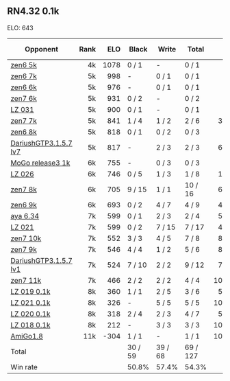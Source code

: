 ## RN4.32 0.1k ##

ELO: 643

Opponent | Rank | ELO | Black | Write | Total | Win rate
---------|-----:|----:|-------|-------|-------|-------:
[zen6 5k](zen6%205k.md) | 4k | 1078 | 0 / 1 | - | 0 / 1 | 0.0%
[zen6 7k](zen6%207k.md) | 5k | 998 | - | 0 / 1 | 0 / 1 | 0.0%
[zen6 6k](zen6%206k.md) | 5k | 976 | - | 0 / 1 | 0 / 1 | 0.0%
[zen7 6k](zen7%206k.md) | 5k | 931 | 0 / 2 | - | 0 / 2 | 0.0%
[LZ 031](LZ%20031.md) | 5k | 900 | 0 / 1 | - | 0 / 1 | 0.0%
[zen7 7k](zen7%207k.md) | 5k | 841 | 1 / 4 | 1 / 2 | 2 / 6 | 33.3%
[zen6 8k](zen6%208k.md) | 5k | 818 | 0 / 1 | 0 / 2 | 0 / 3 | 0.0%
[DariushGTP3.1.5.7 lv7](DariushGTP3.1.5.7%20lv7.md) | 5k | 817 | - | 2 / 3 | 2 / 3 | 66.7%
[MoGo release3 1k](MoGo%20release3%201k.md) | 6k | 755 | - | 0 / 3 | 0 / 3 | 0.0%
[LZ 026](LZ%20026.md) | 6k | 746 | 0 / 5 | 1 / 3 | 1 / 8 | 12.5%
[zen7 8k](zen7%208k.md) | 6k | 705 | 9 / 15 | 1 / 1 | 10 / 16 | 62.5%
[zen6 9k](zen6%209k.md) | 6k | 693 | 0 / 2 | 4 / 7 | 4 / 9 | 44.4%
[aya 6.34](aya%206.34.md) | 7k | 599 | 0 / 1 | 2 / 3 | 2 / 4 | 50.0%
[LZ 021](LZ%20021.md) | 7k | 599 | 0 / 2 | 7 / 15 | 7 / 17 | 41.2%
[zen7 10k](zen7%2010k.md) | 7k | 552 | 3 / 3 | 4 / 5 | 7 / 8 | 87.5%
[zen7 9k](zen7%209k.md) | 7k | 546 | 4 / 4 | 1 / 2 | 5 / 6 | 83.3%
[DariushGTP3.1.5.7 lv1](DariushGTP3.1.5.7%20lv1.md) | 7k | 524 | 7 / 10 | 2 / 2 | 9 / 12 | 75.0%
[zen7 11k](zen7%2011k.md) | 7k | 466 | 2 / 2 | 2 / 2 | 4 / 4 | 100.0%
[LZ 019 0.1k](LZ%20019%200.1k.md) | 8k | 360 | 1 / 1 | 2 / 5 | 3 / 6 | 50.0%
[LZ 021 0.1k](LZ%20021%200.1k.md) | 8k | 326 | - | 5 / 5 | 5 / 5 | 100.0%
[LZ 020 0.1k](LZ%20020%200.1k.md) | 8k | 318 | 2 / 4 | 2 / 3 | 4 / 7 | 57.1%
[LZ 018 0.1k](LZ%20018%200.1k.md) | 8k | 212 | - | 3 / 3 | 3 / 3 | 100.0%
[AmiGo1.8](AmiGo1.8.md) | 11k | -304 | 1 / 1 | - | 1 / 1 | 100.0%
Total | | | 30 / 59 | 39 / 68 | 69 / 127 | 
Win rate| | | 50.8% | 57.4% | 54.3% | 
